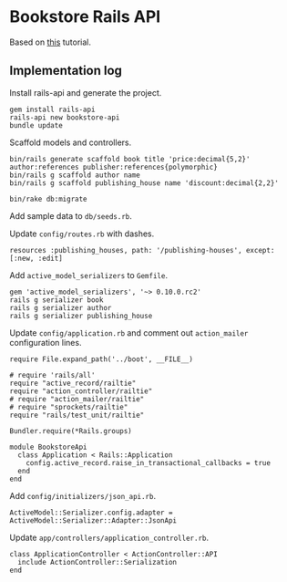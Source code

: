 # Bookstore Rails API

Based on [this](http://emberigniter.com/modern-bridge-ember-and-rails-5-with-json-api/) tutorial.

## Implementation log

Install rails-api and generate the project.

	gem install rails-api
	rails-api new bookstore-api
	bundle update

Scaffold models and controllers.

	bin/rails generate scaffold book title 'price:decimal{5,2}' author:references publisher:references{polymorphic}
	bin/rails g scaffold author name
	bin/rails g scaffold publishing_house name 'discount:decimal{2,2}'

	bin/rake db:migrate

Add sample data to `db/seeds.rb`.

Update `config/routes.rb` with dashes.

    resources :publishing_houses, path: '/publishing-houses', except: [:new, :edit]

Add `active_model_serializers` to `Gemfile`.

	gem 'active_model_serializers', '~> 0.10.0.rc2'
	rails g serializer book
	rails g serializer author
	rails g serializer publishing_house

Update `config/application.rb` and comment out `action_mailer` configuration lines.

	require File.expand_path('../boot', __FILE__)

	# require 'rails/all'
	require "active_record/railtie"
	require "action_controller/railtie"
	# require "action_mailer/railtie"
	# require "sprockets/railtie"
	require "rails/test_unit/railtie"

	Bundler.require(*Rails.groups)

	module BookstoreApi
	  class Application < Rails::Application
	    config.active_record.raise_in_transactional_callbacks = true
	  end
	end

Add `config/initializers/json_api.rb`.

	ActiveModel::Serializer.config.adapter = ActiveModel::Serializer::Adapter::JsonApi

Update `app/controllers/application_controller.rb`.

    class ApplicationController < ActionController::API
      include ActionController::Serialization
    end
